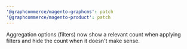 ```yaml
---
'@graphcommerce/magento-graphcms': patch
'@graphcommerce/magento-product': patch
---
```


Aggregation options (filters) now show a relevant count when applying filters and hide the count when it doesn't make sense.

